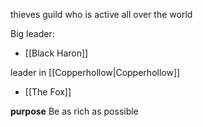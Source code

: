 thieves guild who is active all over the world

Big leader:
- [[Black Haron]]

leader in [[Copperhollow|Copperhollow]]
- [[The Fox]]

**purpose**
Be as rich as possible